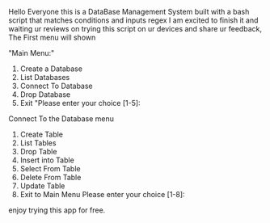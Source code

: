 Hello Everyone this is a DataBase Management System built with a bash script that matches conditions and inputs regex
I am excited to finish it and waiting ur reviews on trying this script on ur devices and share ur feedback,
The First menu will shown 

"Main Menu:"
1. Create a Database
2. List Databases
3. Connect To Database
4. Drop Database
5. Exit
"Please enter your choice [1-5]: 

Connect To the Database menu    
1. Create Table
2. List Tables
3. Drop Table
4. Insert into Table
5. Select From Table
6. Delete From Table
7. Update Table
8. Exit to Main Menu
Please enter your choice [1-8]: 

enjoy trying this app for free.
